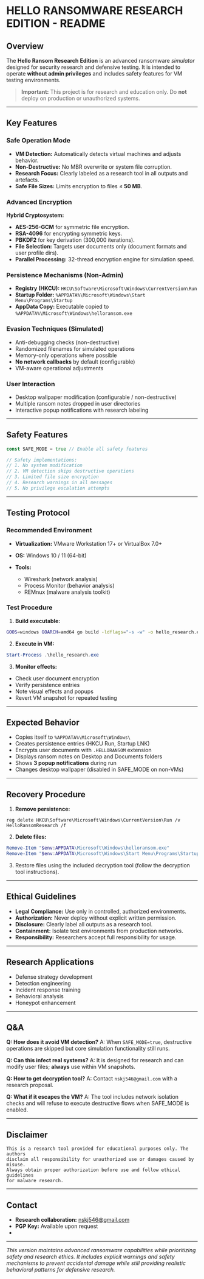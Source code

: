 # HELLO RANSOMWARE RESEARCH EDITION - README

## Overview

The **Hello Ransom Research Edition** is an advanced ransomware *simulator* designed for security research and defensive testing. It is intended to operate **without admin privileges** and includes safety features for VM testing environments.

> **Important:** This project is for research and education only. Do **not** deploy on production or unauthorized systems.

---

## Key Features

### Safe Operation Mode

* **VM Detection:** Automatically detects virtual machines and adjusts behavior.
* **Non-Destructive:** No MBR overwrite or system file corruption.
* **Research Focus:** Clearly labeled as a research tool in all outputs and artefacts.
* **Safe File Sizes:** Limits encryption to files ≤ **50 MB**.

### Advanced Encryption

**Hybrid Cryptosystem:**

* **AES-256-GCM** for symmetric file encryption.
* **RSA-4096** for encrypting symmetric keys.
* **PBKDF2** for key derivation (300,000 iterations).
* **File Selection:** Targets user documents only (document formats and user profile dirs).
* **Parallel Processing:** 32-thread encryption engine for simulation speed.

### Persistence Mechanisms (Non-Admin)

* **Registry (HKCU):** `HKCU\Software\Microsoft\Windows\CurrentVersion\Run`
* **Startup Folder:** `%APPDATA%\Microsoft\Windows\Start Menu\Programs\Startup`
* **AppData Copy:** Executable copied to `%APPDATA%\Microsoft\Windows\helloransom.exe`

### Evasion Techniques (Simulated)

* Anti-debugging checks (non-destructive)
* Randomized filenames for simulated operations
* Memory-only operations where possible
* **No network callbacks** by default (configurable)
* VM-aware operational adjustments

### User Interaction

* Desktop wallpaper modification (configurable / non-destructive)
* Multiple ransom notes dropped in user directories
* Interactive popup notifications with research labeling

---

## Safety Features

```go
const SAFE_MODE = true // Enable all safety features

// Safety implementations:
// 1. No system modification
// 2. VM detection skips destructive operations
// 3. Limited file size encryption
// 4. Research warnings in all messages
// 5. No privilege escalation attempts
```

---

## Testing Protocol

### Recommended Environment

* **Virtualization:** VMware Workstation 17+ or VirtualBox 7.0+
* **OS:** Windows 10 / 11 (64-bit)
* **Tools:**

  * Wireshark (network analysis)
  * Process Monitor (behavior analysis)
  * REMnux (malware analysis toolkit)

### Test Procedure

1. **Build executable:**

```bash
GOOS=windows GOARCH=amd64 go build -ldflags="-s -w" -o hello_research.exe
```

2. **Execute in VM:**

```powershell
Start-Process .\hello_research.exe
```

3. **Monitor effects:**

* Check user document encryption
* Verify persistence entries
* Note visual effects and popups
* Revert VM snapshot for repeated testing

---

## Expected Behavior

* Copies itself to `%APPDATA%\Microsoft\Windows\`
* Creates persistence entries (HKCU Run, Startup LNK)
* Encrypts user documents with `.HELLORANSOM` extension
* Displays ransom notes on Desktop and Documents folders
* Shows **3 popup notifications** during run
* Changes desktop wallpaper (disabled in SAFE\_MODE on non-VMs)

---

## Recovery Procedure

1. **Remove persistence:**

```reg
reg delete HKCU\Software\Microsoft\Windows\CurrentVersion\Run /v HelloRansomResearch /f
```

2. **Delete files:**

```powershell
Remove-Item "$env:APPDATA\Microsoft\Windows\helloransom.exe"
Remove-Item "$env:APPDATA\Microsoft\Windows\Start Menu\Programs\Startup\HelloRansom.lnk"
```

3. Restore files using the included decryption tool (follow the decryption tool instructions).

---

## Ethical Guidelines

* **Legal Compliance:** Use only in controlled, authorized environments.
* **Authorization:** Never deploy without explicit written permission.
* **Disclosure:** Clearly label all outputs as a research tool.
* **Containment:** Isolate test environments from production networks.
* **Responsibility:** Researchers accept full responsibility for usage.

---

## Research Applications

* Defense strategy development
* Detection engineering
* Incident response training
* Behavioral analysis
* Honeypot enhancement

---

## Q\&A

**Q: How does it avoid VM detection?**
A: When `SAFE_MODE=true`, destructive operations are skipped but core simulation functionality still runs.

**Q: Can this infect real systems?**
A: It is designed for research and can modify user files; **always** use within VM snapshots.

**Q: How to get decryption tool?**
A: Contact `nskj546@gmail.com` with a research proposal.

**Q: What if it escapes the VM?**
A: The tool includes network isolation checks and will refuse to execute destructive flows when SAFE\_MODE is enabled.

---

## Disclaimer

```
This is a research tool provided for educational purposes only. The authors
disclaim all responsibility for unauthorized use or damages caused by misuse.
Always obtain proper authorization before use and follow ethical guidelines
for malware research.
```

---

## Contact

* **Research collaboration:** [nskj546@gmail.com](mailto:nskj546@gmail.com)
* **PGP Key:** Available upon request
*
---

*This version maintains advanced ransomware capabilities while prioritizing safety and research ethics. It includes explicit warnings and safety mechanisms to prevent accidental damage while still providing realistic behavioral patterns for defensive research.*
